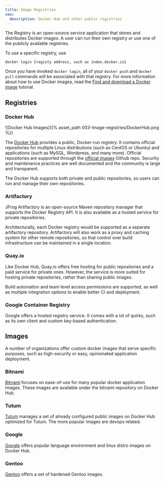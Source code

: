 ```yaml
---
title: Image Registries
seo:
  description: Docker Hub and other public registries
---
```


The Registry is an open-source service application that stores and distributes Docker images. A user can run their own registry or use one of the publicly available registries.

To use a specific registry, use

```
docker login {registy address, such as index.docker.io}
```

Once you have invoked `docker login`, all of your `docker push` and `docker pull` commands will be associated with that registry. For more information about how to use Docker images, read the [Find and download a Docker image](/docs/tutorial/run-docker-image.md) tutorial.

Registries
--- 

### Docker Hub

![Docker Hub Images]({% asset_path 003-Image-registries/DockerHub.png %})

The [Docker Hub](https://hub.docker.com/) provides a public, Docker-run registry. It contains official repositories for multiple Linux distributions (such as CentOS or Ubuntu) and applications (such as MySQL, Wordpress, and many more). Official repositories are supported through the [official images](https://github.com/docker-library/official-images) Github repo. Security and maintenance practices are well documented and the community is large and transparent.

The Docker Hub supports both private and public repositories, so users can run and manage their own repositories.

### Artifactory

JFrog Artifactory is an open-source Maven repository manager that supports the Docker Registry API. It is also available as a hosted service for private repositories.

Architecturally, each Docker registry would be supported as a separate artifactory repository. Artifactory will also work as a proxy and caching system for other remote repositories, so that control over build infrastructure can be maintained in a single location.

### Quay.io

Like Docker Hub, Quay.io offers free hosting for public repositories and a paid service for private ones. However, the service is more suited for hosting private repositories, rather than sharing public images.

Build automation and team level access permissions are supported, as well as multiple integration options to enable better CI and deployment.

### Google Container Registry

Google offers a hosted registry service. It comes with a lot of quirks, such as its own client and custom key-based authentication.

Images
---

A number of organizations offer custom docker images that serve specific purposes, such as high-security or easy, opinionated application deployment.

### Bitnami

[Bitnami](https://hub.docker.com/r/bitnami/) focuses on ease-of-use for many popular docker application images. These images are available under the bitnami repository on Docker Hub.

### Tutum

[Tutum](https://hub.docker.com/u/tutum) manages a set of already configured public images on Docker Hub optimized for Tutum. The more popular images are devops related.

### Google

[Google](https://hub.docker.com/u/google) offers popular language environment and linux distro images on Docker Hub.

### Gentoo

[Gentoo](https://hub.docker.com/u/gentoo/) offers a set of hardened Gentoo images.